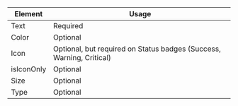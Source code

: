 | Element          | Usage                                                                |
|------------------|----------------------------------------------------------------------|
| Text             | Required                                                             |
| Color            | Optional                                                             |
| Icon             | Optional, but required on Status badges (Success, Warning, Critical) |
| isIconOnly       | Optional                                                             |
| Size             | Optional                                                             |
| Type             | Optional                                                             |